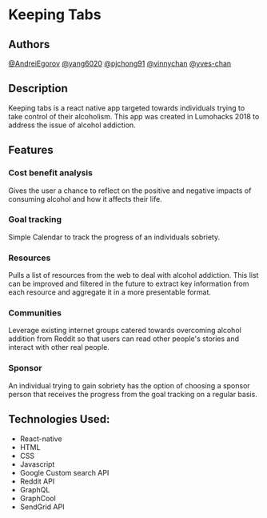 # Keeping Tabs
## Authors
[@AndreiEgorov](https://github.com/AndreiEgorov)
[@yang6020](https://github.com/yang6020)
[@pjchong91](https://github.com/pjchong91)
[@vinnychan](https://github.com/vinnychan)
[@yves-chan](https://github.com/yves-chan)

## Description
Keeping tabs is a react native app targeted towards individuals trying to take control of their alcoholism. This app was created in Lumohacks 2018 to address the issue of alcohol addiction.

## Features
### Cost benefit analysis
Gives the user a chance to reflect on the positive and negative impacts of consuming alcohol and how it affects their life.

### Goal tracking
Simple Calendar to track the progress of an individuals sobriety.

### Resources
Pulls a list of resources from the web to deal with alcohol addiction. This list can be improved and filtered in the future to extract key information from each resource and aggregate it in a more presentable format.

### Communities
Leverage existing internet groups catered towards overcoming alcohol addition from Reddit so that users can read other people's stories and interact with other real people.

### Sponsor
An individual trying to gain sobriety has the option of choosing a sponsor person that receives the progress from the goal tracking on a regular basis.

## Technologies Used:
- React-native
- HTML
- CSS
- Javascript
- Google Custom search API
- Reddit API
- GraphQL
- GraphCool
- SendGrid API
